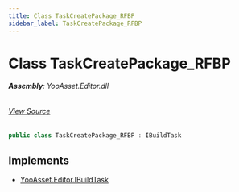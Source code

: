 ```yaml
---
title: Class TaskCreatePackage_RFBP
sidebar_label: TaskCreatePackage_RFBP
---
```

# Class TaskCreatePackage_RFBP


###### **Assembly**: YooAsset.Editor.dll
###### [View Source](https://github.com/tuyoogame/YooAsset-Samples.git/blob/main/Assets/YooAsset/Editor/AssetBundleBuilder/BuildPipeline/RawFileBuildPipeline/BuildTasks/TaskCreatePackage_RFBP.cs#L6)
```csharp title="Declaration"
public class TaskCreatePackage_RFBP : IBuildTask
```

## Implements

* [YooAsset.Editor.IBuildTask](../YooAsset.Editor/IBuildTask.md)
